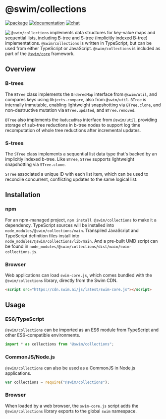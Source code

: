 # @swim/collections

[![package](https://img.shields.io/npm/v/@swim/collections.svg)](https://www.npmjs.com/package/@swim/collections)
[![documentation](https://img.shields.io/badge/doc-TypeDoc-blue.svg)](http://docs.swim.ai/js/latest/modules/_swim_collections.html)
[![chat](https://img.shields.io/badge/chat-Gitter-green.svg)](https://gitter.im/swimos/community)

<a href="https://developer.swim.ai"><img src="https://cdn.swim.ai/images/marlin-blue.svg" align="left"></a>

`@swim/collections` implements data structures for key-value maps and
sequential lists, including B-tree and S-tree (implicitly indexed B-tree)
implementations. `@swim/collections` is written in TypeScript, but can be used
from either TypeScript or JavaScript. `@swim/collections` is included as part
of the [`@swim/core`](https://www.npmjs.com/package/@swim/core) framework.

## Overview

### B-trees

The `BTree` class implements the `OrderedMap` interface from `@swim/util`,
and compares keys using `Objects.compare`, also from `@swim/util`.  `BTree`
is internally immutable, enabling lightweight snapshotting via `BTree.clone`,
and non-destructive mutation via `BTree.updated`, and `BTree.removed`.

`BTree` also implements the `ReducedMap` interface from `@swim/util`,
providing storage of sub-tree reductions in b-tree nodes to support log
time recomputation of whole tree reductions after incremental updates.

### S-trees

The `STree` class implements a sequential list data type that's backed by an
implicitly indexed b-tree.  Like `BTree`, `STree` supports lightweight
snapshotting via `STree.clone`.

`STree` associated a unique ID with each list item, which can be used to
reconcile concurrent, conflicting updates to the same logical list.

## Installation

### npm

For an npm-managed project, `npm install @swim/collections` to make it a
dependency.  TypeScript sources will be installed into
`node_modules/@swim/collections/main`.  Transpiled JavaScript and TypeScript
definition files install into `node_modules/@swim/collections/lib/main`.
And a pre-built UMD script can be found in
`node_modules/@swim/collections/dist/main/swim-collections.js`.

### Browser

Web applications can load `swim-core.js`, which comes bundled with the
`@swim/collections` library, directly from the Swim CDN.

```html
<script src="https://cdn.swim.ai/js/latest/swim-core.js"></script>
```

## Usage

### ES6/TypeScript

`@swim/collections` can be imported as an ES6 module from TypeScript and other
ES6-compatible environments.

```typescript
import * as collections from "@swim/collections";
```

### CommonJS/Node.js

`@swim/collections` can also be used as a CommonJS in Node.js applications.

```javascript
var collections = require("@swim/collections");
```

### Browser

When loaded by a web browser, the `swim-core.js` script adds the
`@swim/collections` library exports to the global `swim` namespace.
